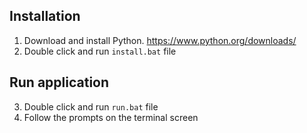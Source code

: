 ## Installation

1. Download and install Python. https://www.python.org/downloads/
2. Double click and run `install.bat` file

## Run application

3. Double click and run `run.bat` file
4. Follow the prompts on the terminal screen